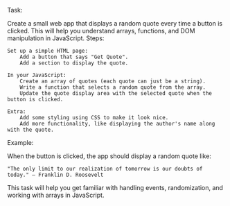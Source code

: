 Task:

Create a small web app that displays a random quote every time a button is clicked. This will help you understand arrays, functions, and DOM manipulation in JavaScript.
Steps:

    Set up a simple HTML page:
        Add a button that says "Get Quote".
        Add a section to display the quote.

    In your JavaScript:
        Create an array of quotes (each quote can just be a string).
        Write a function that selects a random quote from the array.
        Update the quote display area with the selected quote when the button is clicked.

    Extra:
        Add some styling using CSS to make it look nice.
        Add more functionality, like displaying the author's name along with the quote.

Example:

When the button is clicked, the app should display a random quote like:

    "The only limit to our realization of tomorrow is our doubts of today." — Franklin D. Roosevelt

This task will help you get familiar with handling events, randomization, and working with arrays in JavaScript.
